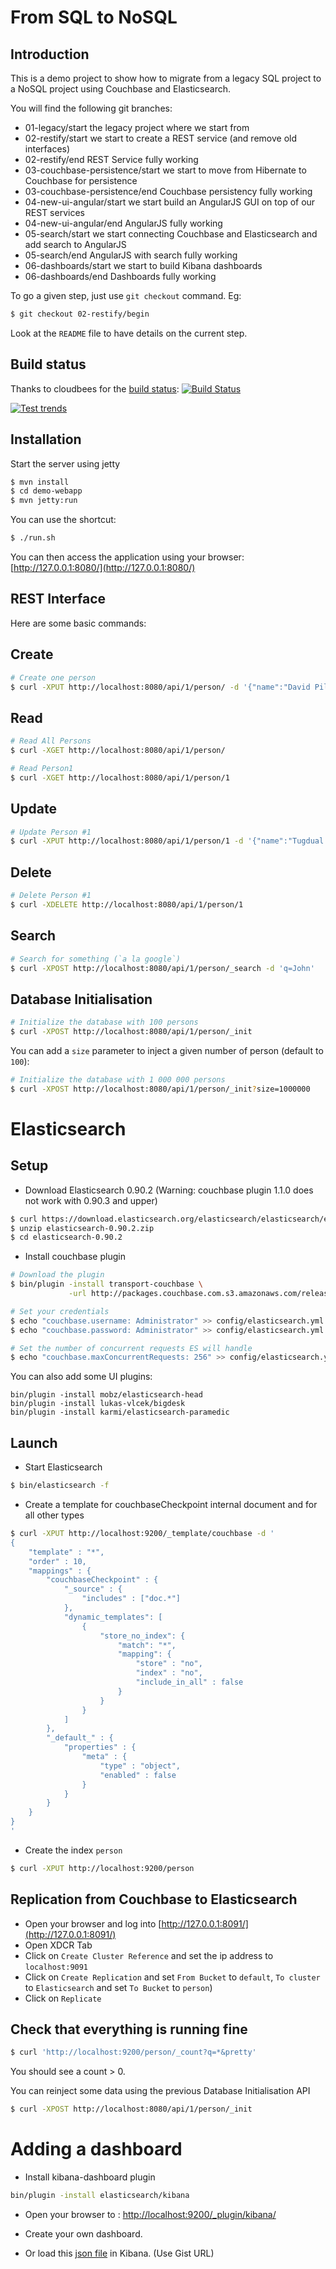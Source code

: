 From SQL to NoSQL
=================

Introduction
------------

This is a demo project to show how to migrate from a legacy SQL project to a NoSQL project
using Couchbase and Elasticsearch.

You will find the following git branches:

* 01-legacy/start the legacy project where we start from
* 02-restify/start we start to create a REST service (and remove old interfaces)
* 02-restify/end REST Service fully working
* 03-couchbase-persistence/start we start to move from Hibernate to Couchbase for persistence
* 03-couchbase-persistence/end Couchbase persistency fully working
* 04-new-ui-angular/start we start build an AngularJS GUI on top of our REST services
* 04-new-ui-angular/end AngularJS fully working
* 05-search/start we start connecting Couchbase and Elasticsearch and add search to AngularJS
* 05-search/end AngularJS with search fully working
* 06-dashboards/start we start to build Kibana dashboards
* 06-dashboards/end Dashboards fully working

To go a given step, just use `git checkout` command. Eg:

```sh
$ git checkout 02-restify/begin
```

Look at the `README` file to have details on the current step.


Build status
------------

Thanks to cloudbees for the [build status](https://buildhive.cloudbees.com): [![Build Status](https://buildhive.cloudbees.com/job/dadoonet/job/sql2nosql/badge/icon)](https://buildhive.cloudbees.com/job/dadoonet/job/sql2nosql/)

[![Test trends](https://buildhive.cloudbees.com/job/dadoonet/job/sql2nosql/test/trend)](https://buildhive.cloudbees.com/job/dadoonet/job/sql2nosql/)

Installation
------------

Start the server using jetty

```sh
$ mvn install
$ cd demo-webapp
$ mvn jetty:run
```

You can use the shortcut:

```sh
$ ./run.sh
```

You can then access the application using your browser: [http://127.0.0.1:8080/](http://127.0.0.1:8080/)


REST Interface
--------------

Here are some basic commands:

## Create

```sh
# Create one person
$ curl -XPUT http://localhost:8080/api/1/person/ -d '{"name":"David Pilato"}'
```

## Read

```sh
# Read All Persons
$ curl -XGET http://localhost:8080/api/1/person/

# Read Person1
$ curl -XGET http://localhost:8080/api/1/person/1
```

## Update

```sh
# Update Person #1
$ curl -XPUT http://localhost:8080/api/1/person/1 -d '{"name":"Tugdual Grall"}'
```

## Delete

```sh
# Delete Person #1
$ curl -XDELETE http://localhost:8080/api/1/person/1
```

## Search

```sh
# Search for something (`a la google`)
$ curl -XPOST http://localhost:8080/api/1/person/_search -d 'q=John'
```

## Database Initialisation

```sh
# Initialize the database with 100 persons
$ curl -XPOST http://localhost:8080/api/1/person/_init
```

You can add a `size` parameter to inject a given number of person (default to `100`):

```sh
# Initialize the database with 1 000 000 persons
$ curl -XPOST http://localhost:8080/api/1/person/_init?size=1000000
```

Elasticsearch
=============

Setup
-----

* Download Elasticsearch 0.90.2 (Warning: couchbase plugin 1.1.0 does not work with 0.90.3 and upper)

```sh
$ curl https://download.elasticsearch.org/elasticsearch/elasticsearch/elasticsearch-0.90.2.zip -o elasticsearch-0.90.2.zip
$ unzip elasticsearch-0.90.2.zip
$ cd elasticsearch-0.90.2
```

* Install couchbase plugin

```sh
# Download the plugin
$ bin/plugin -install transport-couchbase \
             -url http://packages.couchbase.com.s3.amazonaws.com/releases/elastic-search-adapter/1.1.0/elasticsearch-transport-couchbase-1.1.0.zip

# Set your credentials
$ echo "couchbase.username: Administrator" >> config/elasticsearch.yml
$ echo "couchbase.password: Administrator" >> config/elasticsearch.yml

# Set the number of concurrent requests ES will handle
$ echo "couchbase.maxConcurrentRequests: 256" >> config/elasticsearch.yml
```

You can also add some UI plugins:

```
bin/plugin -install mobz/elasticsearch-head
bin/plugin -install lukas-vlcek/bigdesk
bin/plugin -install karmi/elasticsearch-paramedic
```

Launch
------

* Start Elasticsearch

```sh
$ bin/elasticsearch -f
```

* Create a template for couchbaseCheckpoint internal document and for all other types

```sh
$ curl -XPUT http://localhost:9200/_template/couchbase -d '
{
    "template" : "*",
    "order" : 10,
    "mappings" : {
        "couchbaseCheckpoint" : {
            "_source" : {
                "includes" : ["doc.*"]
            },
            "dynamic_templates": [
                {
                    "store_no_index": {
                        "match": "*",
                        "mapping": {
                            "store" : "no",
                            "index" : "no",
                            "include_in_all" : false
                        }
                    }
                }
            ]
        },
        "_default_" : {
            "properties" : {
                "meta" : {
                    "type" : "object",
                    "enabled" : false
                }
            }
        }
    }
}
'
```

* Create the index `person`

```sh
$ curl -XPUT http://localhost:9200/person
```

Replication from Couchbase to Elasticsearch
-------------------------------------------

* Open your browser and log into [http://127.0.0.1:8091/](http://127.0.0.1:8091/)
* Open XDCR Tab
* Click on `Create Cluster Reference` and set the ip address to `localhost:9091`
* Click on `Create Replication` and set `From Bucket` to `default`, `To cluster` to `Elasticsearch` and
 set `To Bucket` to `person`)
* Click on `Replicate`


Check that everything is running fine
-------------------------------------

```sh
$ curl 'http://localhost:9200/person/_count?q=*&pretty'
```

You should see a count > 0.

You can reinject some data using the previous Database Initialisation API

```sh
$ curl -XPOST http://localhost:8080/api/1/person/_init
```


Adding a dashboard
==================

* Install kibana-dashboard plugin

```sh
bin/plugin -install elasticsearch/kibana
```

* Open your browser to : [http://localhost:9200/_plugin/kibana/](http://localhost:9200/_plugin/kibana/)

* Create your own dashboard.

* Or load this [json file](kibana.json) in Kibana. (Use Gist URL)

